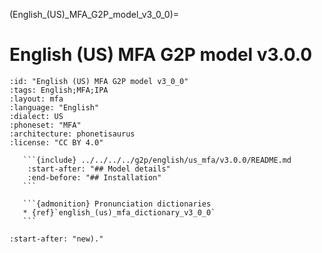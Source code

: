 (English_(US)_MFA_G2P_model_v3_0_0)=
# English (US) MFA G2P model v3.0.0

``````{g2p} English (US) MFA G2P model v3.0.0
:id: "English (US) MFA G2P model v3_0_0"
:tags: English;MFA;IPA
:layout: mfa
:language: "English"
:dialect: US
:phoneset: "MFA"
:architecture: phonetisaurus
:license: "CC BY 4.0"

   ```{include} ../../../../g2p/english/us_mfa/v3.0.0/README.md
    :start-after: "## Model details"
    :end-before: "## Installation"
   ```

   ```{admonition} Pronunciation dictionaries
   * {ref}`english_(us)_mfa_dictionary_v3_0_0`
   ```
``````

```{include} ../../../../g2p/english/us_mfa/v3.0.0/README.md
:start-after: "new)."
```
